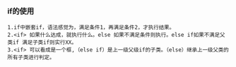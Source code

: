 ### if的使用
    1.if中嵌套if，语法感觉为，满足条件1，再满足条件2，才执行结果。
    2.<if> 如果什么达成，就执行什么。else 如果不满足条件则执行。else if如果不满足父类if 满足子类if则实行XX。
    3.<if> 可以看成是一个框,（else if）是上一级父级if的子类。（else）继承上一级父类的所有子类进行判定。




